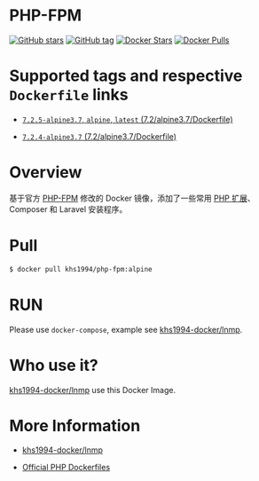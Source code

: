 # PHP-FPM

[![GitHub stars](https://img.shields.io/github/stars/khs1994-docker/php-fpm.svg?style=social&label=Stars)](https://github.com/khs1994-docker/php-fpm) [![GitHub tag](https://img.shields.io/github/tag/khs1994-docker/php-fpm.svg)](https://github.com/khs1994-docker/php-fpm) [![Docker Stars](https://img.shields.io/docker/stars/khs1994/php-fpm.svg)](https://store.docker.com/community/images/khs1994/php-fpm) [![Docker Pulls](https://img.shields.io/docker/pulls/khs1994/php-fpm.svg)](https://store.docker.com/community/images/khs1994/php-fpm)

# Supported tags and respective `Dockerfile` links

* [`7.2.5-alpine3.7`, `alpine`, `latest` (7.2/alpine3.7/Dockerfile)](https://github.com/khs1994-docker/php-fpm/blob/7.2.5/7.2/alpine3.7/Dockerfile)

* [`7.2.4-alpine3.7` (7.2/alpine3.7/Dockerfile)](https://github.com/khs1994-docker/php-fpm/blob/7.2.4/7.2/alpine3.7/Dockerfile)

# Overview

基于官方 [PHP-FPM](https://github.com/docker-library/docs/tree/master/php) 修改的 Docker 镜像，添加了一些常用 [PHP 扩展](https://github.com/khs1994-docker/lnmp/blob/master/docs/php.md)、Composer 和 Laravel 安装程序。

# Pull

```bash
$ docker pull khs1994/php-fpm:alpine
```

# RUN

Please use `docker-compose`, example see [khs1994-docker/lnmp](https://github.com/khs1994-docker/lnmp/blob/master/docker-compose.yml).

# Who use it?

[khs1994-docker/lnmp](https://github.com/khs1994-docker/lnmp) use this Docker Image.

# More Information

* [khs1994-docker/lnmp](https://github.com/khs1994-docker/lnmp)

* [Official PHP Dockerfiles](https://github.com/docker-library/php)

